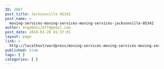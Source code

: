 ```yaml
---
ID: 2067
post_title: Jacksonville 05342
post_name: >
  moving-services-moving-services-moving-services-jacksonville-05342
author: mrgabonijeff@gmail.com
post_date: 2018-03-28 01:37:01
layout: page
link: >
  http://localhost/wordpress/moving-services-moving-services-moving-services-jacksonville-05342/
published: true
tags: [ ]
categories: [ ]
---
```

